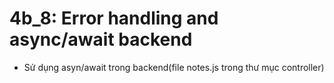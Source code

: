 # 4b_8: Error handling and async/await backend
* Sử dụng asyn/await trong backend(file notes.js trong thư mục controller)






